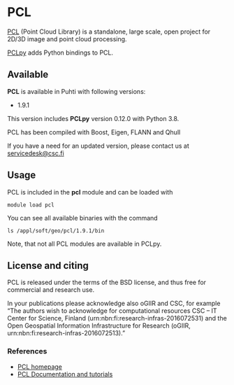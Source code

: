 # PCL

[PCL](https://pointclouds.org/) (Point Cloud Library) is a standalone, large scale, open project for 2D/3D image and point cloud processing.

[PCLpy](https://github.com/davidcaron/pclpy) adds Python bindings to PCL.

## Available

__PCL__ is available in Puhti with following versions:

* 1.9.1 

This version includes __PCLpy__ version 0.12.0 with Python 3.8.

PCL has been compiled with Boost, Eigen, FLANN and Qhull

If you have a need for an updated version, please contact us at servicedesk@csc.fi

## Usage

PCL is included in the __pcl__ module and can be loaded with

`module load pcl`

You can see all available binaries with the command

`ls /appl/soft/geo/pcl/1.9.1/bin`

Note, that not all PCL modules are available in PCLpy.

## License and citing

PCL is released under the terms of the BSD license, and thus free for commercial and research use.

In your publications please acknowledge also oGIIR and CSC, for example “The authors wish to acknowledge for computational resources CSC – IT Center for Science, Finland (urn:nbn:fi:research-infras-2016072531) and the Open Geospatial Information Infrastructure for Research (oGIIR, urn:nbn:fi:research-infras-2016072513).”

### References

* [PCL homepage](https://pointclouds.org/)
* [PCL Documentation and tutorials](https://pcl.readthedocs.io)


